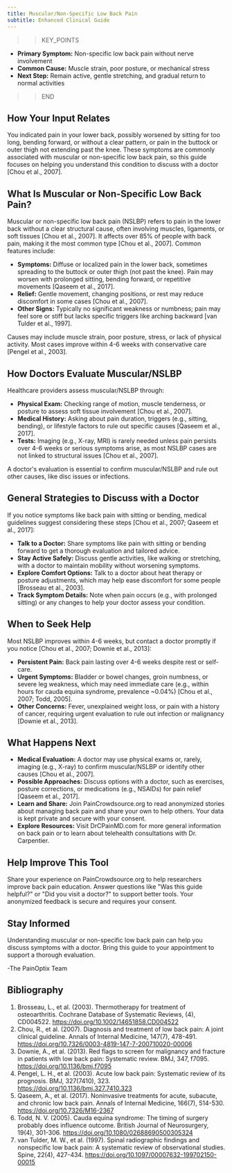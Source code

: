 ```yaml
---
title: Muscular/Non-Specific Low Back Pain
subtitle: Enhanced Clinical Guide
---
```


>>KEY_POINTS
- **Primary Symptom:** Non-specific low back pain without nerve involvement
- **Common Cause:** Muscle strain, poor posture, or mechanical stress
- **Next Step:** Remain active, gentle stretching, and gradual return to normal activities
>>END

## How Your Input Relates

You indicated pain in your lower back, possibly worsened by sitting for too long, bending forward, or without a clear pattern, or pain in the buttock or outer thigh not extending past the knee. These symptoms are commonly associated with muscular or non-specific low back pain, so this guide focuses on helping you understand this condition to discuss with a doctor [Chou et al., 2007].

## What Is Muscular or Non-Specific Low Back Pain?

Muscular or non-specific low back pain (NSLBP) refers to pain in the lower back without a clear structural cause, often involving muscles, ligaments, or soft tissues [Chou et al., 2007]. It affects over 85% of people with back pain, making it the most common type [Chou et al., 2007]. Common features include:
- **Symptoms:** Diffuse or localized pain in the lower back, sometimes spreading to the buttock or outer thigh (not past the knee). Pain may worsen with prolonged sitting, bending forward, or repetitive movements [Qaseem et al., 2017].
- **Relief:** Gentle movement, changing positions, or rest may reduce discomfort in some cases [Chou et al., 2007].
- **Other Signs:** Typically no significant weakness or numbness; pain may feel sore or stiff but lacks specific triggers like arching backward [van Tulder et al., 1997].

Causes may include muscle strain, poor posture, stress, or lack of physical activity. Most cases improve within 4-6 weeks with conservative care [Pengel et al., 2003].

## How Doctors Evaluate Muscular/NSLBP

Healthcare providers assess muscular/NSLBP through:
- **Physical Exam:** Checking range of motion, muscle tenderness, or posture to assess soft tissue involvement [Chou et al., 2007].
- **Medical History:** Asking about pain duration, triggers (e.g., sitting, bending), or lifestyle factors to rule out specific causes [Qaseem et al., 2017].
- **Tests:** Imaging (e.g., X-ray, MRI) is rarely needed unless pain persists over 4-6 weeks or serious symptoms arise, as most NSLBP cases are not linked to structural issues [Chou et al., 2007].

A doctor's evaluation is essential to confirm muscular/NSLBP and rule out other causes, like disc issues or infections.

## General Strategies to Discuss with a Doctor

If you notice symptoms like back pain with sitting or bending, medical guidelines suggest considering these steps [Chou et al., 2007; Qaseem et al., 2017]:
- **Talk to a Doctor:** Share symptoms like pain with sitting or bending forward to get a thorough evaluation and tailored advice.
- **Stay Active Safely:** Discuss gentle activities, like walking or stretching, with a doctor to maintain mobility without worsening symptoms.
- **Explore Comfort Options:** Talk to a doctor about heat therapy or posture adjustments, which may help ease discomfort for some people [Brosseau et al., 2003].
- **Track Symptom Details:** Note when pain occurs (e.g., with prolonged sitting) or any changes to help your doctor assess your condition.

## When to Seek Help

Most NSLBP improves within 4-6 weeks, but contact a doctor promptly if you notice [Chou et al., 2007; Downie et al., 2013]:
- **Persistent Pain:** Back pain lasting over 4-6 weeks despite rest or self-care.
- **Urgent Symptoms:** Bladder or bowel changes, groin numbness, or severe leg weakness, which may need immediate care (e.g., within hours for cauda equina syndrome, prevalence ~0.04%) [Chou et al., 2007; Todd, 2005].
- **Other Concerns:** Fever, unexplained weight loss, or pain with a history of cancer, requiring urgent evaluation to rule out infection or malignancy [Downie et al., 2013].

## What Happens Next

- **Medical Evaluation:** A doctor may use physical exams or, rarely, imaging (e.g., X-ray) to confirm muscular/NSLBP or identify other causes [Chou et al., 2007].
- **Possible Approaches:** Discuss options with a doctor, such as exercises, posture corrections, or medications (e.g., NSAIDs) for pain relief [Qaseem et al., 2017].
- **Learn and Share:** Join PainCrowdsource.org to read anonymized stories about managing back pain and share your own to help others. Your data is kept private and secure with your consent.
- **Explore Resources:** Visit DrCPainMD.com for more general information on back pain or to learn about telehealth consultations with Dr. Carpentier.

## Help Improve This Tool

Share your experience on PainCrowdsource.org to help researchers improve back pain education. Answer questions like "Was this guide helpful?" or "Did you visit a doctor?" to support better tools. Your anonymized feedback is secure and requires your consent.

## Stay Informed

Understanding muscular or non-specific low back pain can help you discuss symptoms with a doctor. Bring this guide to your appointment to support a thorough evaluation.

-The PainOptix Team

## Bibliography

1. Brosseau, L., et al. (2003). Thermotherapy for treatment of osteoarthritis. Cochrane Database of Systematic Reviews, (4), CD004522. https://doi.org/10.1002/14651858.CD004522
2. Chou, R., et al. (2007). Diagnosis and treatment of low back pain: A joint clinical guideline. Annals of Internal Medicine, 147(7), 478-491. https://doi.org/10.7326/0003-4819-147-7-200710020-00006
3. Downie, A., et al. (2013). Red flags to screen for malignancy and fracture in patients with low back pain: Systematic review. BMJ, 347, f7095. https://doi.org/10.1136/bmj.f7095
4. Pengel, L. H., et al. (2003). Acute low back pain: Systematic review of its prognosis. BMJ, 327(7410), 323. https://doi.org/10.1136/bmj.327.7410.323
5. Qaseem, A., et al. (2017). Noninvasive treatments for acute, subacute, and chronic low back pain. Annals of Internal Medicine, 166(7), 514-530. https://doi.org/10.7326/M16-2367
6. Todd, N. V. (2005). Cauda equina syndrome: The timing of surgery probably does influence outcome. British Journal of Neurosurgery, 19(4), 301-306. https://doi.org/10.1080/02688690500305324
7. van Tulder, M. W., et al. (1997). Spinal radiographic findings and nonspecific low back pain: A systematic review of observational studies. Spine, 22(4), 427-434. https://doi.org/10.1097/00007632-199702150-00015
